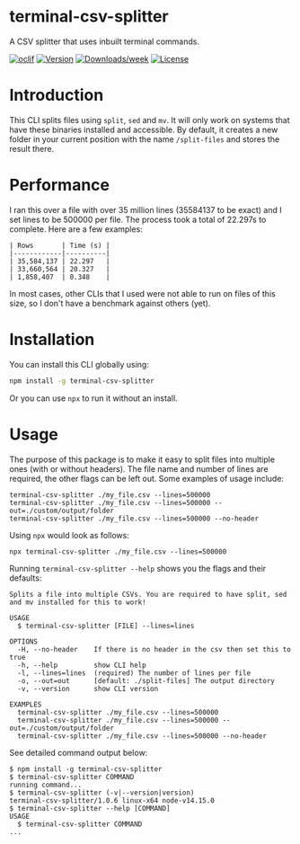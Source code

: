 terminal-csv-splitter
=====================

A CSV splitter that uses inbuilt terminal commands.

[![oclif](https://img.shields.io/badge/cli-oclif-brightgreen.svg)](https://oclif.io)
[![Version](https://img.shields.io/npm/v/terminal-csv-splitter.svg)](https://npmjs.org/package/terminal-csv-splitter)
[![Downloads/week](https://img.shields.io/npm/dw/terminal-csv-splitter.svg)](https://npmjs.org/package/terminal-csv-splitter)
[![License](https://img.shields.io/npm/l/terminal-csv-splitter.svg)](https://github.com/Kerren-Entrostat/terminal-csv-splitter/blob/master/package.json)

# Introduction
This CLI splits files using `split`, `sed` and `mv`. It will only work on systems that have these binaries installed and accessible. By default, it creates a new folder in your current position with the name `/split-files` and stores the result there.

# Performance
I ran this over a file with over 35 million lines (35584137 to be exact) and I set lines to be 500000 per file. The process took a total of 22.297s to complete. Here are a few examples:

```
| Rows       | Time (s) |
|------------|----------|
| 35,584,137 | 22.297   |
| 33,660,564 | 20.327   |
| 1,858,407  | 0.348    |
```

In most cases, other CLIs that I used were not able to run on files of this size, so I don't have a benchmark against others (yet).

# Installation
You can install this CLI globally using:
```bash
npm install -g terminal-csv-splitter
```

Or you can use `npx` to run it without an install.

# Usage

The purpose of this package is to make it easy to split files into multiple ones (with or without headers). The file name and number of lines are required, the other flags can be left out. Some examples of usage include:
```sh-session
terminal-csv-splitter ./my_file.csv --lines=500000
terminal-csv-splitter ./my_file.csv --lines=500000 --out=./custom/output/folder
terminal-csv-splitter ./my_file.csv --lines=500000 --no-header
```

Using `npx` would look as follows:
```sh-session
npx terminal-csv-splitter ./my_file.csv --lines=500000
```

Running `terminal-csv-splitter --help` shows you the flags and their defaults:

```
Splits a file into multiple CSVs. You are required to have split, sed and mv installed for this to work!

USAGE
  $ terminal-csv-splitter [FILE] --lines=lines

OPTIONS
  -H, --no-header    If there is no header in the csv then set this to true
  -h, --help         show CLI help
  -l, --lines=lines  (required) The number of lines per file
  -o, --out=out      [default: ./split-files] The output directory
  -v, --version      show CLI version

EXAMPLES
  terminal-csv-splitter ./my_file.csv --lines=500000
  terminal-csv-splitter ./my_file.csv --lines=500000 --out=./custom/output/folder
  terminal-csv-splitter ./my_file.csv --lines=500000 --no-header
```

See detailed command output below:
<!-- usage -->
```sh-session
$ npm install -g terminal-csv-splitter
$ terminal-csv-splitter COMMAND
running command...
$ terminal-csv-splitter (-v|--version|version)
terminal-csv-splitter/1.0.6 linux-x64 node-v14.15.0
$ terminal-csv-splitter --help [COMMAND]
USAGE
  $ terminal-csv-splitter COMMAND
...
```
<!-- usagestop -->
